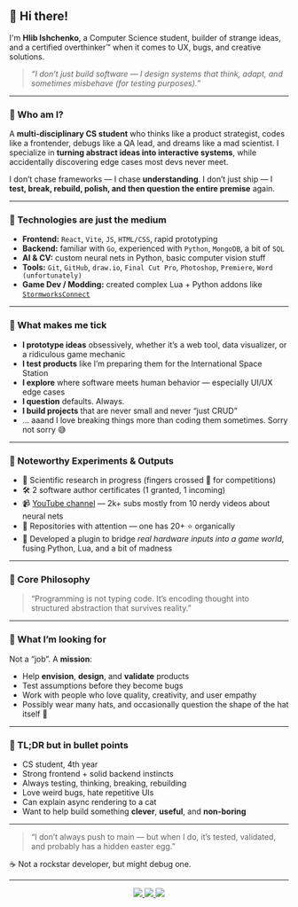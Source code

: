## 👋 Hi there!

I'm **Hlib Ishchenko**, a Computer Science student, builder of strange ideas, and a certified overthinker™ when it comes to UX, bugs, and creative solutions.

> *“I don’t just build software — I design systems that think, adapt, and sometimes misbehave (for testing purposes).”*

---

### 🧠 Who am I?

A **multi-disciplinary CS student** who thinks like a product strategist, codes like a frontender, debugs like a QA lead, and dreams like a mad scientist. I specialize in **turning abstract ideas into interactive systems**, while accidentally discovering edge cases most devs never meet.

I don’t chase frameworks — I chase **understanding**. I don’t just ship — I **test, break, rebuild, polish, and then question the entire premise** again.

---

### 🔧 Technologies are just the medium

- **Frontend:** `React`, `Vite`, `JS`, `HTML/CSS`, rapid prototyping  
- **Backend:** familiar with `Go`, experienced with `Python`, `MongoDB`, a bit of `SQL`  
- **AI & CV:** custom neural nets in Python, basic computer vision stuff  
- **Tools:** `Git`, `GitHub`, `draw.io`, `Final Cut Pro`, `Photoshop`, `Premiere`, `Word (unfortunately)`  
- **Game Dev / Modding:** created complex Lua + Python addons like [`StormworksConnect`](https://github.com/DilerFeed/Stormworks-Connect)

---

### 🧪 What makes me tick

- **I prototype ideas** obsessively, whether it’s a web tool, data visualizer, or a ridiculous game mechanic  
- **I test products** like I’m preparing them for the International Space Station  
- **I explore** where software meets human behavior — especially UI/UX edge cases  
- **I question** defaults. Always.  
- **I build projects** that are never small and never “just CRUD”
- ... aaand I love breaking things more than coding them sometimes. Sorry not sorry 😅

---

### 🥽 Noteworthy Experiments & Outputs

- 🔬 Scientific research in progress (fingers crossed 🤞 for competitions)
- 🛠️ 2 software author certificates (1 granted, 1 incoming)  
- 📹 [YouTube channel](https://www.youtube.com/@tesseract) — 2k+ subs mostly from 10 nerdy videos about neural nets
- 🌌 Repositories with attention — one has 20+ ⭐ organically  
- 🧩 Developed a plugin to bridge *real hardware inputs into a game world*, fusing Python, Lua, and a bit of madness

---

### 💭 Core Philosophy

> “Programming is not typing code. It’s encoding thought into structured abstraction that survives reality.”

---

### 📌 What I’m looking for

Not a “job”. A **mission**:  
- Help **envision**, **design**, and **validate** products  
- Test assumptions before they become bugs  
- Work with people who love quality, creativity, and user empathy  
- Possibly wear many hats, and occasionally question the shape of the hat itself 🎩

---

### 📎 TL;DR but in bullet points

- CS student, 4th year  
- Strong frontend + solid backend instincts  
- Always testing, thinking, breaking, rebuilding  
- Love weird bugs, hate repetitive UIs  
- Can explain async rendering to a cat  
- Want to help build something **clever**, **useful**, and **non-boring**

---

> “I don’t always push to main — but when I do, it’s tested, validated, and probably has a hidden easter egg.”

☕ Not a rockstar developer, but might debug one.

---

<p align="center">
  <a href="https://github.com/DilerFeed">
    <img src="http://github-profile-summary-cards.vercel.app/api/cards/profile-details?username=DilerFeed&theme=aura" />
  </a>
  <a href="https://github.com/DilerFeed">
    <img src="https://github-readme-streak-stats.herokuapp.com?user=DilerFeed&theme=aura&hide_border=true&border_radius=0" />
  </a>
  <a href="https://github.com/DilerFeed">
    <img src="http://github-profile-summary-cards.vercel.app/api/cards/repos-per-language?username=DilerFeed&theme=aura" />
  </a>
</p>

